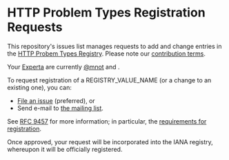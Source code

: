 # HTTP Problem Types Registration Requests

This repository's issues list manages requests to add and change entries in the [HTTP Probem Types Registry]([REGISTRY_LINK](https://www.iana.org/assignments/http-problem-types/http-problem-types.xhtml)). Please note our [contribution terms](.github/CONTRIBUTING.md).

Your [Experta](https://tools.ietf.org/html/rfc8126#section-4.6) are currently [@mnot](https://github.com/mnot) and []().

To request registration of a REGISTRY_VALUE_NAME (or a change to an existing one), you can:

* [File an issue](https://github.com/protocol-registries/http-problem-types/issues/new/choose) (preferred), or
* Send e-mail to [the mailing list](MAILING_LIST_LINK).

See [RFC 9457](https://www.iana.org/go/rfc9457) for more information; in particular, the [requirements for registration](https://www.rfc-editor.org/rfc/rfc9457.html#name-registered-problem-types).

Once approved, your request will be incorporated into the IANA registry, whereupon it will be officially registered.
